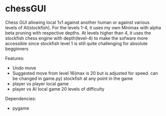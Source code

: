 # chessGUI
Chess GUI allowing local 1v1 against another human or against various levels of AI(stockfish).
For the levels 1-4, it uses my own Minimax with alpha beta pruning with respective depths. At levels higher than 4, it uses the stockfish chess engine with depth(level-4) to make the sofware more accessible since stockfish level 1 is still quite challenging for absolute begginners

Features:
* Undo move
* Suggested move from level 16(max is 20 but is adjusted for speed. can be changed in game.py) stockfish at any point in the game
* player vs player local game
* player vs AI local game    20 levels of difficulty

Dependencies:
* pygame
